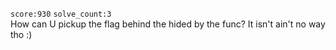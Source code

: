 `score:930` `solve_count:3`    
How can U pickup the flag behind the hided by the func? It isn't ain't no way tho :)
